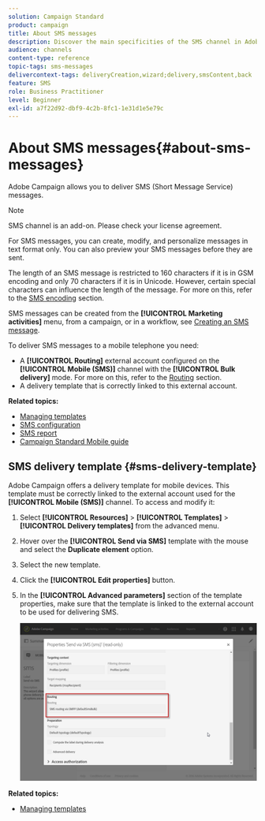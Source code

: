 ```yaml
---
solution: Campaign Standard
product: campaign
title: About SMS messages
description: Discover the main specificities of the SMS channel in Adobe Campaign.
audience: channels
content-type: reference
topic-tags: sms-messages
delivercontext-tags: deliveryCreation,wizard;delivery,smsContent,back
feature: SMS
role: Business Practitioner
level: Beginner
exl-id: a7f22d92-dbf9-4c2b-8fc1-1e31d1e5e79c
---
```

# About SMS messages{#about-sms-messages}

Adobe Campaign allows you to deliver SMS (Short Message Service) messages.

>[!NOTE]
>
>SMS channel is an add-on. Please check your license agreement.

For SMS messages, you can create, modify, and personalize messages in text format only. You can also preview your SMS messages before they are sent.

The length of an SMS message is restricted to 160 characters if it is in GSM encoding and only 70 characters if it is in Unicode. However, certain special characters can influence the length of the message. For more on this, refer to the [SMS encoding](../../administration/using/configuring-sms-channel.md#sms-encoding--length-and-transliteration) section.

SMS messages can be created from the **[!UICONTROL Marketing activities]** menu, from a campaign, or in a workflow, see [Creating an SMS message](../../channels/using/creating-an-sms-message.md).

To deliver SMS messages to a mobile telephone you need:

* A **[!UICONTROL Routing]** external account configured on the **[!UICONTROL Mobile (SMS)]** channel with the **[!UICONTROL Bulk delivery]** mode. For more on this, refer to the [Routing](../../administration/using/configuring-sms-channel.md#defining-an-sms-routing) section.
* A delivery template that is correctly linked to this external account.

**Related topics:**

* [Managing templates](../../start/using/marketing-activity-templates.md)
* [SMS configuration](../../administration/using/configuring-sms-channel.md#defining-an-sms-routing)
* [SMS report](../../reporting/using/sms-report.md)
* [Campaign Standard Mobile guide](https://helpx.adobe.com/campaign/kb/acs-mobile.html)

## SMS delivery template {#sms-delivery-template}

Adobe Campaign offers a delivery template for mobile devices. This template must be correctly linked to the external account used for the **[!UICONTROL Mobile (SMS)]** channel. To access and modify it:

1. Select **[!UICONTROL Resources]** > **[!UICONTROL Templates]** > **[!UICONTROL Delivery templates]** from the advanced menu.
1. Hover over the **[!UICONTROL Send via SMS]** template with the mouse and select the **Duplicate element** option.
1. Select the new template.
1. Click the **[!UICONTROL Edit properties]** button.
1. In the **[!UICONTROL Advanced parameters]** section of the template properties, make sure that the template is linked to the external account to be used for delivering SMS.

   ![](assets/sms_template.png)

**Related topics:**

* [Managing templates](../../start/using/marketing-activity-templates.md)
